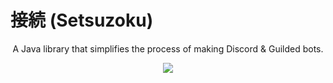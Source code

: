 # 接続 (Setsuzoku)

<p align="center">
	A Java library that simplifies the process of making Discord & Guilded bots.
</p>


<p align="center">
	<a href="./LICENSE.md"><img src="https://img.shields.io/badge/license-MIT-blue.svg"></a>
</p>

<br />

 
